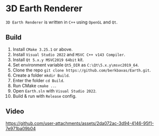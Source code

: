 # 3D Earth Renderer
``3D Earth Renderer`` is written in ``C++`` using ``OpenGL`` and ``Qt``.

## Build
1) Install `CMake 3.25.1` or above.
2) Install `Visual Studio 2022` and `MSVC C++ v143 Compiler`.
3) Install `Qt 5.x.y MSVC2019 64bit` kit.
4) Set environment variable `Qt5_DIR` as `C:\Qt\5.x.y\msvc2019_64`.
5) Clone the repo `git clone https://github.com/berkbavas/Earth.git`.
6) Create a folder `mkdir Build`.
7) Enter the folder `cd Build`.
8) Run CMake `cmake ..`.
9) Open `Earth.sln` with `Visual Studio 2022`.
10) Build & run with `Release` config.

## Video
https://github.com/user-attachments/assets/2da072ac-3d94-4146-95f1-7e971ba09b04

